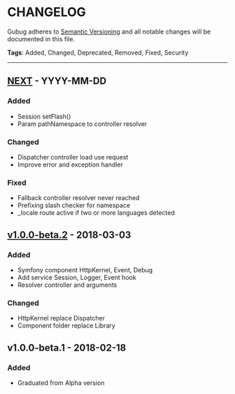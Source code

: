 # CHANGELOG

Gubug adheres to [Semantic Versioning](http://semver.org/spec/v2.0.0.html) and all notable changes will be documented in this file.

**Tags**: Added, Changed, Deprecated, Removed, Fixed, Security  

---

## [NEXT] - YYYY-MM-DD

### Added
- Session setFlash()
- Param pathNamespace to controller resolver

### Changed
- Dispatcher controller load use request
- Improve error and exception handler

### Fixed
- Fallback controller resolver never reached
- Prefixing slash checker for namespace
- _locale route active if two or more languages detected

## [v1.0.0-beta.2] - 2018-03-03

### Added
- Symfony component HttpKernel, Event, Debug
- Add service Session, Logger, Event hook
- Resolver controller and arguments

### Changed
- HttpKernel replace Dispatcher
- Component folder replace Library


## v1.0.0-beta.1 - 2018-02-18

### Added
* Graduated from Alpha version


[NEXT]: https://github.com/qaharmdz/gubug/compare/v1.0.0-beta.2...HEAD
[v1.0.0-beta.2]: https://github.com/qaharmdz/gubug/compare/v1.0.0-beta.1...v1.0.0-beta.2
